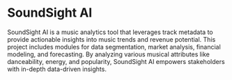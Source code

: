 # SoundSight AI
SoundSight AI is a music analytics tool that leverages track metadata to provide actionable insights into music trends and revenue potential. This project includes modules for data segmentation, market analysis, financial modeling, and forecasting. By analyzing various musical attributes like danceability, energy, and popularity, SoundSight AI empowers stakeholders with in-depth data-driven insights.
